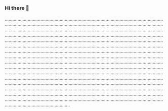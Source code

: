 ### Hi there 👋

...................................................................................................................................................................................................................................................................................................................................................................................................................................................................................................................................................................................................................................................................................................................................................................................................................................................................................................................................................................................................................................................................................................................................................................................................................................................................................................................................................................................................................................................................................................................................................................................................................................................................................................................................................................................................................................................................................................................................................................................................................................................................................................................